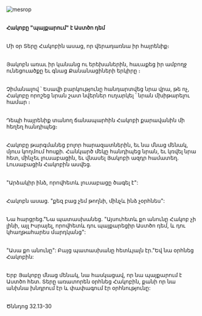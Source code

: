 ![mesrop](https://volamar.ru/audio_video/foto/01/detbible/B56.BMP)

\
**Հակոբը "պայքարում" է Աստծո դեմ**

\
Մի օր Տերը Հակոբին ասաց, որ վերադառնա իր հայրենիք։

\
Յակոբն առաւ իր կանանց ու երեխաներին, հաւաքեց իր ամբողջ ունեցուածքը եւ գնաց Քանանացիների երկիրը ։

\
Չիմանալով ՝ Եսավի բարկությունը հանդարտվեց նրա վրա, թե ոչ, Հակոբը որոշեց նրան շատ նվերներ ուղարկել ՝ նրան մխիթարելու համար ։

\
Դեպի հայրենիք տանող ճանապարհին Հակոբի քարավանին մի հեղեղ հանդիպեց։

\
Հակոբը թարգմանեց բոլոր հարազատներին, եւ նա մնաց մենակ, մյուս կողմում հոսքի. Հանկարծ մեկը հանդիպեց նրան, եւ կռվել նրա հետ, մինչեւ լուսաբացին, եւ վնասել Յակոբի ազդր համատեղ. Լուսաբացին Հակոբին ասվեց.

\
"Արձակիր ինձ, որովհետև լուսաբացը ծագել է":

\
Հակոբն ասաց. "քեզ բաց չեմ թողնի, մինչև ինձ չօրհնես":

\
Նա հարցրեց."Նա պատասխանեց. "Այսուհետև քո անունը Հակոբ չի լինի, այլ Իսրայել, որովհետև դու պայքարեցիր Աստծո դեմ, և դու կհաղթահարես մարդկանց":

\
"Ասա քո անունը": Բայց պատասխանը հետևյալն էր."Եվ նա օրհնեց Հակոբին:

\
Երբ Յակոբը մնաց մենակ, նա հասկացավ, որ նա պայքարում է Աստծո հետ. Տերը առատորեն օրհնեց Հակոբին, քանի որ նա անխնա խնդրում էր և փափագում էր օրհնությունը:

\
Ծննդոց 32.13-30
